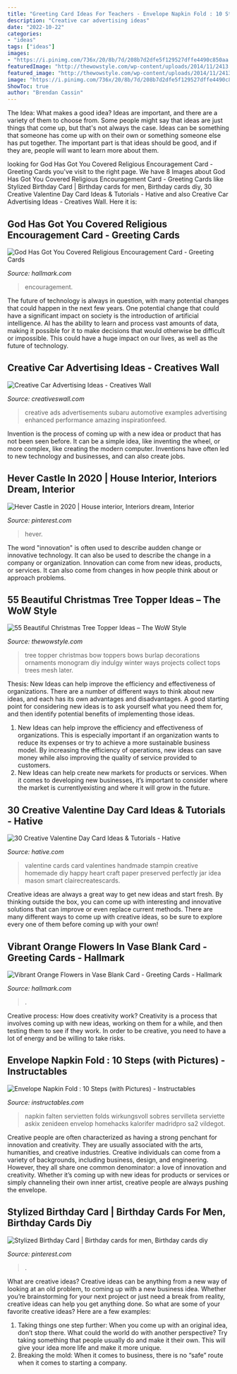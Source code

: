 ```yaml
---
title: "Greeting Card Ideas For Teachers - Envelope Napkin Fold : 10 Steps (with Pictures)"
description: "Creative car advertising ideas"
date: "2022-10-22"
categories:
- "ideas"
tags: ["ideas"]
images:
- "https://i.pinimg.com/736x/20/8b/7d/208b7d2dfe5f129527dffe4490c850aa.jpg"
featuredImage: "http://thewowstyle.com/wp-content/uploads/2014/11/2413.jpg"
featured_image: "http://thewowstyle.com/wp-content/uploads/2014/11/2413.jpg"
image: "https://i.pinimg.com/736x/20/8b/7d/208b7d2dfe5f129527dffe4490c850aa.jpg"
ShowToc: true
author: "Brendan Cassin"
---
```



The Idea: What makes a good idea?
Ideas are important, and there are a variety of them to choose from. Some people might say that ideas are just things that come up, but that's not always the case. Ideas can be something that someone has come up with on their own or something someone else has put together. The important part is that ideas should be good, and if they are, people will want to learn more about them.

	

		
looking for God Has Got You Covered Religious Encouragement Card - Greeting Cards you've visit to the right page. We have 8 Images about God Has Got You Covered Religious Encouragement Card - Greeting Cards like Stylized Birthday Card | Birthday cards for men, Birthday cards diy, 30 Creative Valentine Day Card Ideas &amp; Tutorials - Hative and also Creative Car Advertising Ideas - Creatives Wall. Here it is:
		
    
## God Has Got You Covered Religious Encouragement Card - Greeting Cards

<img loading=lazy src="https://www.hallmark.com/dw/image/v2/AALB_PRD/on/demandware.static/-/Sites-hallmark-master/default/dwa81fd30b/images/finished-goods/God-Got-You-Covered-Encouragement-Card_299DIM8001_01.jpg?sw=1920" onerror="this.onerror=null;this.src='https://tse4.mm.bing.net/th?id=OIP.LtEiz0JwQ-oAfX6WErLRuAHaHa&amp;pid=15.1';" alt="God Has Got You Covered Religious Encouragement Card - Greeting Cards">

_Source: hallmark.com_

>encouragement. 

	

The future of technology is always in question, with many potential changes that could happen in the next few years. One potential change that could have a significant impact on society is the introduction of artificial intelligence. AI has the ability to learn and process vast amounts of data, making it possible for it to make decisions that would otherwise be difficult or impossible. This could have a huge impact on our lives, as well as the future of technology.

    
## Creative Car Advertising Ideas - Creatives Wall

<img loading=lazy src="https://www.creativeswall.com/wp-content/uploads/2014/06/Performance-Enhanced-o-e1402146593188.jpg" onerror="this.onerror=null;this.src='https://tse4.mm.bing.net/th?id=OIP.eaRA2r2lq8n_QBRTqssyYQHaEI&amp;pid=15.1';" alt="Creative Car Advertising Ideas - Creatives Wall">

_Source: creativeswall.com_

>creative ads advertisements subaru automotive examples advertising enhanced performance amazing inspirationfeed. 

	

Invention is the process of coming up with a new idea or product that has not been seen before. It can be a simple idea, like inventing the wheel, or more complex, like creating the modern computer. Inventions have often led to new technology and businesses, and can also create jobs.

    
## Hever Castle In 2020 | House Interior, Interiors Dream, Interior

<img loading=lazy src="https://i.pinimg.com/736x/d2/83/56/d28356797a606d6c30649fa1529ba0b4.jpg" onerror="this.onerror=null;this.src='https://tse2.mm.bing.net/th?id=OIP.RIjrOK2PLuOAqN43SFbZsQHaK5&amp;pid=15.1';" alt="Hever Castle in 2020 | House interior, Interiors dream, Interior">

_Source: pinterest.com_

>hever. 

	

The word "innovation" is often used to describe audden change or innovative technology. It can also be used to describe the change in a company or organization. Innovation can come from new ideas, products, or services. It can also come from changes in how people think about or approach problems.

    
## 55 Beautiful Christmas Tree Topper Ideas – The WoW Style

<img loading=lazy src="http://thewowstyle.com/wp-content/uploads/2014/11/2413.jpg" onerror="this.onerror=null;this.src='https://tse3.mm.bing.net/th?id=OIP.8HRExZ_eiz1f4Uyr4GKtlwHaJ4&amp;pid=15.1';" alt="55 Beautiful Christmas Tree Topper Ideas – The WoW Style">

_Source: thewowstyle.com_

>tree topper christmas bow toppers bows burlap decorations ornaments monogram diy indulgy winter ways projects collect tops trees mesh later. 

	

Thesis:
New Ideas can help improve the efficiency and effectiveness of organizations.
There are a number of different ways to think about new ideas, and each has its own advantages and disadvantages. A good starting point for considering new ideas is to ask yourself what you need them for, and then identify potential benefits of implementing those ideas.
1) New Ideas can help improve the efficiency and effectiveness of organizations.  This is especially important if an organization wants to reduce its expenses or try to achieve a more sustainable business model. By increasing the efficiency of operations, new ideas can save money while also improving the quality of service provided to customers. 
2) New Ideas can help create new markets for products or services. When it comes to developing new businesses, it’s important to consider where the market is currentlyexisting and where it will grow in the future.

    
## 30 Creative Valentine Day Card Ideas &amp; Tutorials - Hative

<img loading=lazy src="https://hative.com/wp-content/uploads/2014/10/valentine-card-ideas/3-valentine-card-ideas.jpg" onerror="this.onerror=null;this.src='https://tse2.mm.bing.net/th?id=OIP.tPoAnvXMrCBjLFZomtbgxwHaF4&amp;pid=15.1';" alt="30 Creative Valentine Day Card Ideas &amp; Tutorials - Hative">

_Source: hative.com_

>valentine cards card valentines handmade stampin creative homemade diy happy heart craft paper preserved perfectly jar idea mason smart clairecreatescards. 

	

Creative ideas are always a great way to get new ideas and start fresh. By thinking outside the box, you can come up with interesting and innovative solutions that can improve or even replace current methods. There are many different ways to come up with creative ideas, so be sure to explore every one of them before coming up with your own!

    
## Vibrant Orange Flowers In Vase Blank Card - Greeting Cards - Hallmark

<img loading=lazy src="https://www.hallmark.com/dw/image/v2/AALB_PRD/on/demandware.static/-/Sites-hallmark-master/default/dwa6d2faa8/images/finished-goods/Vibrant-Orange-Flowers-in-Vase-Blank-Card-root-239LGH1152_PV.1.LGH1152.jpg_Source_Image.jpg" onerror="this.onerror=null;this.src='https://tse3.mm.bing.net/th?id=OIP.I9oldJ53t3sTZtOtjGZk9gHaKz&amp;pid=15.1';" alt="Vibrant Orange Flowers in Vase Blank Card - Greeting Cards - Hallmark">

_Source: hallmark.com_

>. 

	

Creative process: How does creativity work?
Creativity is a process that involves coming up with new ideas, working on them for a while, and then testing them to see if they work. In order to be creative, you need to have a lot of energy and be willing to take risks.

    
## Envelope Napkin Fold : 10 Steps (with Pictures) - Instructables

<img loading=lazy src="https://content.instructables.com/ORIG/F9A/CPU4/IGXZ6R14/F9ACPU4IGXZ6R14.jpg?auto=webp&amp;frame=1" onerror="this.onerror=null;this.src='https://tse1.mm.bing.net/th?id=OIP.pqun0-0q4i9lIzGu05oqowHaE7&amp;pid=15.1';" alt="Envelope Napkin Fold : 10 Steps (with Pictures) - Instructables">

_Source: instructables.com_

>napkin falten servietten folds wirkungsvoll sobres servilleta serviette askix zenideen envelop homehacks kalorifer madridpro sa2 vildegot. 

	

Creative people are often characterized as having a strong penchant for innovation and creativity. They are usually associated with the arts, humanities, and creative industries. Creative individuals can come from a variety of backgrounds, including business, design, and engineering. However, they all share one common denominator: a love of innovation and creativity. Whether it’s coming up with new ideas for products or services or simply channeling their own inner artist, creative people are always pushing the envelope.

    
## Stylized Birthday Card | Birthday Cards For Men, Birthday Cards Diy

<img loading=lazy src="https://i.pinimg.com/736x/20/8b/7d/208b7d2dfe5f129527dffe4490c850aa.jpg" onerror="this.onerror=null;this.src='https://tse1.mm.bing.net/th?id=OIP.yQRq18WesZJmrBAAtJguigHaIg&amp;pid=15.1';" alt="Stylized Birthday Card | Birthday cards for men, Birthday cards diy">

_Source: pinterest.com_

>. 

	

What are creative ideas?
Creative ideas can be anything from a new way of looking at an old problem, to coming up with a new business idea. Whether you’re brainstorming for your next project or just need a break from reality, creative ideas can help you get anything done. So what are some of your favorite creative ideas? Here are a few examples: 
1) Taking things one step further: When you come up with an original idea, don’t stop there. What could the world do with another perspective? Try taking something that people usually do and make it their own. This will give your idea more life and make it more unique. 
2) Breaking the mold: When it comes to business, there is no “safe” route when it comes to starting a company.


